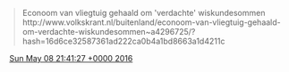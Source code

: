 > Econoom van vliegtuig gehaald om 'verdachte' wiskundesommen http://www\.volkskrant\.nl/buitenland/econoom\-van\-vliegtuig\-gehaald\-om\-verdachte\-wiskundesommen\~a4296725/?hash\=16d6ce32587361ad222ca0b4a1bd8663a1d4211c

<img src="../../media/tweet.ico" width="12" /> [Sun May 08 21:41:27 +0000 2016](https://twitter.com/DromerDenker/status/729426010186354688)